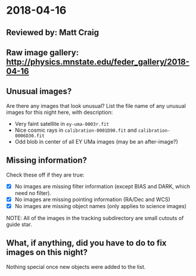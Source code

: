 # 2018-04-16

## Reviewed by:   Matt Craig 

## Raw image gallery: http://physics.mnstate.edu/feder_gallery/2018-04-16

## Unusual images?

Are there any images that look unusual? List the file name of any unusual images for this night here, with description:

+ Very faint satellite in `ey-uma-0003r.fit`
+ Nice cosmic rays in `calibration-0001D90.fit` and `calibration-0006D30.fit`
+ Odd blob in center of all EY UMa images (may be an after-image?)

## Missing information?

Check these off if they are true:

- [x] No images are missing filter information (except BIAS and DARK, which need no filter).
- [x] No images are missing pointing information (RA/Dec and WCS)
- [x] No images are missing object names (only applies to science images)

NOTE: All of the images in the tracking subdirectory are small cutouts of guide star.

## What, if anything, did you have to do to fix images on this night?

Nothing special once new objects were added to the list.
